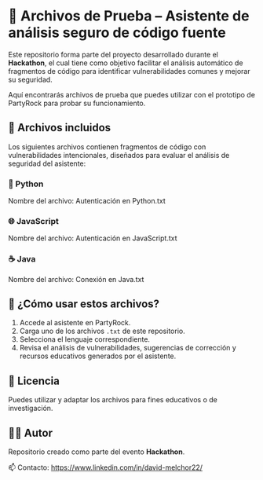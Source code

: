 # 🔐 Archivos de Prueba – Asistente de análisis seguro de código fuente

Este repositorio forma parte del proyecto desarrollado durante el **Hackathon**, el cual tiene como objetivo facilitar el análisis automático de fragmentos de código para identificar vulnerabilidades comunes y mejorar su seguridad.

Aquí encontrarás archivos de prueba que puedes utilizar con el prototipo de PartyRock para probar su funcionamiento.

## 📁 Archivos incluidos

Los siguientes archivos contienen fragmentos de código con vulnerabilidades intencionales, diseñados para evaluar el análisis de seguridad del asistente:

### 🐍 Python

Nombre del archivo: Autenticación en Python.txt

### 🌐 JavaScript

Nombre del archivo: Autenticación en JavaScript.txt

### ☕ Java

Nombre del archivo: Conexión en Java.txt

## 🧪 ¿Cómo usar estos archivos?

1. Accede al asistente en PartyRock.
2. Carga uno de los archivos `.txt` de este repositorio.
3. Selecciona el lenguaje correspondiente.
4. Revisa el análisis de vulnerabilidades, sugerencias de corrección y recursos educativos generados por el asistente.

## 📄 Licencia

Puedes utilizar y adaptar los archivos para fines educativos o de investigación.

## 🧑‍💻 Autor

Repositorio creado como parte del evento **Hackathon**.

📫 Contacto: https://www.linkedin.com/in/david-melchor22/
